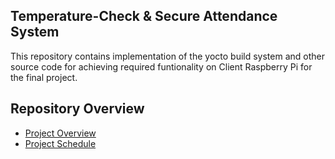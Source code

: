 ##  Temperature-Check & Secure Attendance System  
This repository contains implementation of the yocto build system and other source code for achieving required funtionality on Client Raspberry Pi for the final project.


## Repository Overview

* [Project Overview](https://github.com/cu-ecen-aeld/final-project-chth2844/wiki/Project-Overview)
* [Project Schedule](https://github.com/cu-ecen-aeld/final-project-chth2844/wiki/Project-Schedule)
